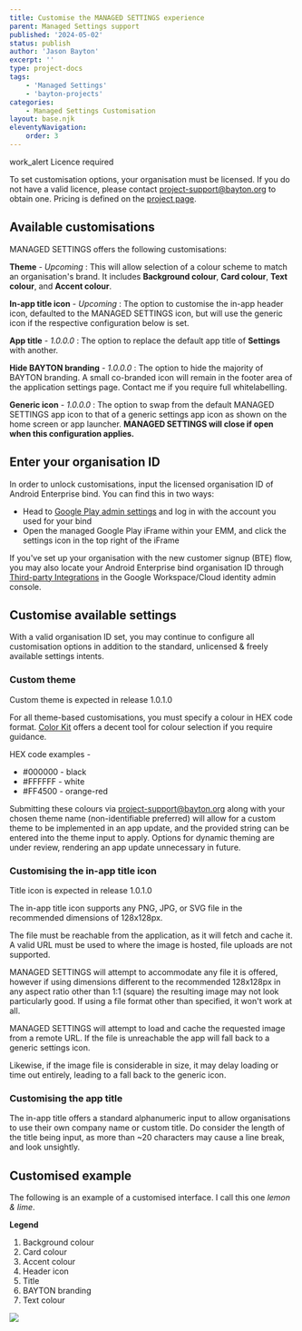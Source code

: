 ```yaml
---
title: Customise the MANAGED SETTINGS experience
parent: Managed Settings support
published: '2024-05-02'
status: publish
author: 'Jason Bayton'
excerpt: ''
type: project-docs
tags: 
    - 'Managed Settings'
    - 'bayton-projects'
categories: 
    - Managed Settings Customisation
layout: base.njk
eleventyNavigation: 
    order: 3
---
```

<div class="callout">
<div class="callout-heading">
<span class="material-symbols-outlined">work_alert</span> Licence required
</div>

To set customisation options, your organisation must be licensed. If you do not have a valid licence, please contact [project-support@bayton.org](mailto:project-support@bayton.org) to obtain one. Pricing is defined on the [project page](/projects/managed-settings). 

</div>

## Available customisations

MANAGED SETTINGS offers the following customisations:

**Theme** _- Upcoming_
: This will allow selection of a colour scheme to match an organisation's brand. It includes **Background colour**, **Card colour**, **Text colour**, and **Accent colour**.

**In-app title icon** _- Upcoming_
: The option to customise the in-app header icon, defaulted to the MANAGED SETTINGS icon, but will use the generic icon if the respective configuration below is set.

**App title** _- 1.0.0.0_
: The option to replace the default app title of **Settings** with another.

**Hide BAYTON branding** _- 1.0.0.0_
: The option to hide the majority of BAYTON branding. A small co-branded icon will remain in the footer area of the application settings page. Contact me if you require full whitelabelling.  

**Generic icon** _- 1.0.0.0_
: The option to swap from the default MANAGED SETTINGS app icon to that of a generic settings app icon as shown on the home screen or app launcher. **MANAGED SETTINGS will close if open when this configuration applies.**

## Enter your organisation ID

In order to unlock customisations, input the licensed organisation ID of Android Enterprise bind. You can find this in two ways:

- Head to [Google Play admin settings](https://play.google.com/work/adminsettings) and log in with the account you used for your bind
- Open the managed Google Play iFrame within your EMM, and click the settings icon in the top right of the iFrame

If you've set up your organisation with the new customer signup (BTE) flow, you may also locate your Android Enterprise bind organisation ID through [Third-party Integrations](https://admin.google.com/ac/devices/settings/thirdparty) in the Google Workspace/Cloud identity admin console.

## Customise available settings

With a valid organisation ID set, you may continue to configure all customisation options in addition to the standard, unlicensed & freely available settings intents.

### Custom theme

<div class="callout callout-small">
Custom theme is expected in release 1.0.1.0
</div>

For all theme-based customisations, you must specify a colour in HEX code format. [Color Kit](https://colorkit.co/color-picker/) offers a decent tool for colour selection if you require guidance. 

HEX code examples -

- #000000 - black
- #FFFFFF - white
- #FF4500 - orange-red

Submitting these colours via [project-support@bayton.org](mailto:project-support@bayton.org) along with your chosen theme name (non-identifiable preferred) will allow for a custom theme to be implemented in an app update, and the provided string can be entered into the theme input to apply. Options for dynamic theming are under review, rendering an app update unnecessary in future.

### Customising the in-app title icon

<div class="callout callout-small">
Title icon is expected in release 1.0.1.0
</div>

The in-app title icon supports any PNG, JPG, or SVG file in the recommended dimensions of 128x128px. 

The file must be reachable from the application, as it will fetch and cache it. A valid URL must be used to where the image is hosted, file uploads are not supported.

MANAGED SETTINGS will attempt to accommodate any file it is offered, however if using dimensions different to the recommended 128x128px in any aspect ratio other than 1:1 (square) the resulting image may not look particularly good. If using a file format other than specified, it won't work at all.

MANAGED SETTINGS will attempt to load and cache the requested image from a remote URL. If the file is unreachable the app will fall back to a generic settings icon.

Likewise, if the image file is considerable in size, it may delay loading or time out entirely, leading to a fall back to the generic icon.

### Customising the app title

The in-app title offers a standard alphanumeric input to allow organisations to use their own company name or custom title. Do consider the length of the title being input, as more than ~20 characters may cause a line break, and look unsightly.

## Customised example

The following is an example of a customised interface. I call this one _lemon & lime_. 

**Legend** 
1. Background colour
2. Card colour
3. Accent colour
4. Header icon
5. Title
6. BAYTON branding
7. Text colour

![](https://cdn.bayton.org/assets/managed_settings/ms_customisation.png)